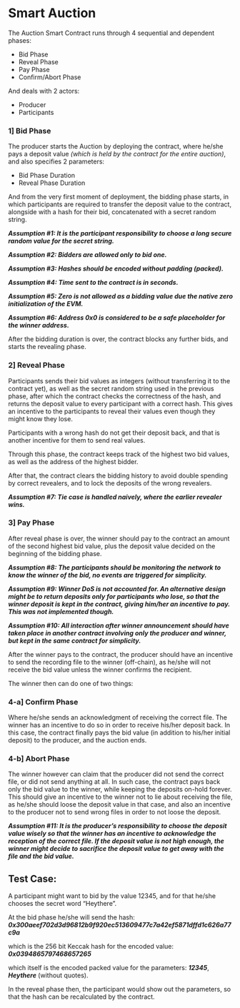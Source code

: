 # Smart Auction
The Auction Smart Contract runs through 4 sequential and dependent phases:

- Bid Phase
- Reveal Phase
- Pay Phase
- Confirm/Abort Phase

And deals with 2 actors:

- Producer
- Participants

### 1] Bid Phase

The producer starts the Auction by deploying the contract, where he/she pays a
deposit value *(which is held by the contract for the entire auction)*, and also
specifies 2 parameters:

- Bid Phase Duration
- Reveal Phase Duration

And from the very first moment of deployment, the bidding phase starts, in
which participants are required to transfer the deposit value to the contract,
alongside with a hash for their bid, concatenated with a secret random string.

***Assumption #1: It is the participant responsibility to choose a long secure random
value for the secret string.***

***Assumption #2: Bidders are allowed only to bid one.***

***Assumption #3: Hashes should be encoded without padding (packed).***

***Assumption #4: Time sent to the contract is in seconds.***

***Assumption #5: Zero is not allowed as a bidding value due the native zero
initialization of the EVM.***

***Assumption #6: Address 0x0 is considered to be a safe placeholder for the winner
address.***

After the bidding duration is over, the contract blocks any further bids, and
starts the revealing phase.

### 2] Reveal Phase

Participants sends their bid values as integers (without transferring it to the
contract yet), as well as the secret random string used in the previous phase,
after which the contract checks the correctness of the hash, and returns the
deposit value to every participant with a correct hash.
This gives an incentive to the participants to reveal their values even though
they might know they lose.

Participants with a wrong hash do not get their deposit back, and that is another
incentive for them to send real values.

Through this phase, the contract keeps track of the highest two bid values, as
well as the address of the highest bidder.

After that, the contract clears the bidding history to avoid double spending by
correct revealers, and to lock the deposits of the wrong revealers.

***Assumption #7: Tie case is handled naively, where the earlier revealer wins.***

### 3] Pay Phase

After reveal phase is over, the winner should pay to the contract an amount of
the second highest bid value, plus the deposit value decided on the beginning
of the bidding phase.

***Assumption #8: The participants should be monitoring the network to know the
winner of the bid, no events are triggered for simplicity.***

***Assumption #9: Winner DoS is not accounted for. An alternative design might be to
return deposits only for participants who lose, so that the winner deposit is kept in
the contract, giving him/her an incentive to pay. This was not implemented though.***

***Assumption #10: All interaction after winner announcement should have taken place
in another contract involving only the producer and winner, but kept in the same
contract for simplicity.***

After the winner pays to the contract, the producer should have an incentive to
send the recording file to the winner (off-chain), as he/she will not receive the
bid value unless the winner confirms the recipient.

The winner then can do one of two things:

### 4-a] Confirm Phase

Where he/she sends an acknowledgment of receiving the correct file. The
winner has an incentive to do so in order to receive his/her deposit back.
In this case, the contract finally pays the bid value (in addition to his/her initial
deposit) to the producer, and the auction ends.

### 4-b] Abort Phase

The winner however can claim that the producer did not send the correct file, or
did not send anything at all. In such case, the contract pays back only the bid
value to the winner, while keeping the deposits on-hold forever.
This should give an incentive to the winner not to lie about receiving the file, as
he/she should loose the deposit value in that case, and also an incentive to the
producer not to send wrong files in order to not loose the deposit.

***Assumption #11: It is the producer’s responsibility to choose the deposit value wisely
so that the winner has an incentive to acknowledge the reception of the correct file.
If the deposit value is not high enough, the winner might decide to sacrifice the
deposit value to get away with the file and the bid value.***


## Test Case:

A participant might want to bid by the value 12345, and for that he/she
chooses the secret word “Heythere”.

At the bid phase he/she will send the hash:
***0x300aeef702d3d96812b9f920ec513609477c7a42ef5871dffd1c626a77c9a***

which is the 256 bit Keccak hash for the encoded value:
***0x0394865797468657265***

which itself is the encoded packed value for the parameters:
***12345***, ***Heythere*** (without quotes).

In the reveal phase then, the participant would show out the parameters, so
that the hash can be recalculated by the contract.
